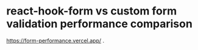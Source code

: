 # react-hook-form vs custom form validation performance comparison

https://form-performance.vercel.app/
.
